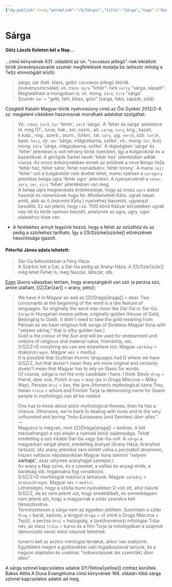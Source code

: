 ```yaml
---
{"dg-publish":true,"permalink":"/S/Sárga/","title":"Sárga","tags":["Englishtexttranslated"],"created":"2023-10-20T09:28","updated":"2024-04-05T19:47"}
---
```



# Sárga

#### Götz László Keleten kél a Nap...  

...című könyvének 631. oldalától az ún. "csuvasos jellegű"-nek kikiáltott török jövevényszavaink szumér megfeleléseit mutatja be (először mindig a TeSz etimológiáit közli):
> sárga, sár (hell, blass, gelb): csuvasos jellegű ótörök jövevényszócsalád; vö. csuv. `šṵrǝ` "fehér"; türk `sariγ` "sárga, sápadt". Megtalálható a mongolban is; vö. mong. `šara`, `šira` "sárga".  
> Szumér `šar` = "gelb, fahl, blass, grün" (sárga, fakó, sápadt, zöld).  

Czeglédi Katalin Magyar-török nyelvviszony című az Ősi Gyökér 2012/2-4. sz. megjelent cikkében hasznosnak mondható adatokat szolgáltat:  
> Vö.: csuv. `šură`, `šur` 'fehér', `sară` 'sárga'. A 'fehér és sárga' jelentésre ld. még ÓT., tuvai, hak., sor, oszm., alt. `saryg`, `sary`, kirg., kazah, k.kalp., nog., azerb., oszm., türkm., tat. `sary`, ujg. `serik`, üzb. `sarik`, bask. `hary`, ojr. `sar` 'sárga, világosbarna, szőke', vö.: mong. `šar`, burj. mong. `šara` 'sárga, világosbarna, szőke'. A régiségben 'sárga' és 'fehér' jelentése is volt néhány török nyelvben, így a bulgároknál és a kazároknál. A görögök Sarkel nevét 'fehér ház' jelentésben adták vissza. Az orosz évkönyvekben ennek az erődnek a neve Belaja Veža 'fehér ház, fehér sátor, fehér nomádsátor, fehér torony'. A mansi `sajr` 'fehér' szó a bulgároktól való átvétel lehet, mansi nyelven a `saragury` jelentése belaja ugra 'fehér ugor' jelentésű. A nyenyeceknél a `seser`, `sera`, `ser`, `siri` 'fehér' jelentésben van meg.  
> A belaja ugra megnevezés érdekessége, hogy az orosz `ugra` alakot használ és nőneműnek fogja fel. Mindemellett Kāšγ. ugrak népet említ, akik az ő (mármint Kāšγ.) nyelvéhez hasonlót, ugyanazt beszélik. Ez azt jelenti, hogy i.sz. 1100 körül Kāšγar körzetében ugrak nép élt és török nyelven beszélt, amelynek az ugra, ugry, ugor alakokhoz köze van.  
- A fentiekhez annyit tegyünk hozzá, hogy a fehér az ezüsthöz és az pedig a szürkéhez tartható. Így a [[S/Szürke\|szürke]] előrészének hasonlósága igazolt.

#### Péterfai János adata lehetett:

> Sár-Ga felbontásban a Fény Háza.  
> A Szárból lett a Cár, a Sár-Ga pedig az Arany-Háza. A [[S/Szár\|szár]] még lehet Fehér is, meg fásszár, lábszár, stb.  

[Ezen](https://qr.ae/pG4x7Q) Quora válaszban leírtam, hogy aranysárgáról van szó (a perzsa szó, amire utaltam, [[Z/Zar\|zar]] = arany, pénz):  
> We have it in Magyar as well as [[D/Drága\|drága]] = dear. Two consonants at the beginning of the word is a late feature of languages. So originally the word was more like Dar-Ga or Sar-Ga.  
> `Sárga` in Hungarian means yellow, originally golden (House of Gold; Belonging to Gold). (I didn't need to take the gold meaning from Persian as we have religious folk songs of Goddess Magyar Ilona with "selyem sárhaj," that is silky golden hair.)  
> Gold is the colour of the Sun and will be used for endearment and notions of religious and material value, friendship, etc.  
> S/SZ/Z>D morphing we can see elsewhere too: Magyar `sárkány` > drakon/`dragon`. Magyar `méz` > med(u).  
> It is possible that Scythian Hunnic languages had D where we have S/SZ/Z, but that doesn't mean they are more original and certainly doesn't mean that Magyar has to rely on Slavic for words.  
> Of course, sárga is not the only candidate I have. I think Slavic `drug` = friend, dear one, Polish `droga` = way (as in Droga Mleczna = Milky Way), Persian `druj` = lies, the (pre-)Homeric mythological name Troy, Italian `troia` = whore and Finnish Turja (a demonising name for Saami people in mythology) can all be related.  
>
> One has to know about astro-mythological themes, then he has a chance. Otherwise, we're back to dealing with roots and to the very unfounded and boring "Indo-Europeans (and Semites) *über alles*."  
> —  
> Magyarul is megvan, mint [[D/Drága\|drága]] = kedves. A két mássalhangzó a szó elején a nyelvek késői sajátossága. Tehát eredetileg a szó inkább Dar-Ga vagy Sar-Ga volt.
> A `sárga` a magyarban sárgát jelent, eredetileg aranyat (Arany Háza; Aranyhoz tartozó). (Az arany jelentést nem kellett volna a perzsából átvennem, hiszen vallásos népdalainkban Magyar Ilona istennő "selyem **sárhajú**", azaz selymes aranyhajjal szerepel.)  
> Az arany a Nap színe, és a szeretet, a vallási és anyagi érték, a barátság stb. fogalmakra fog vonatkozni.  
> S/SZ/Z>D morfológiát máshol is láthatunk: Magyar `sárkány` > `drakon`/`dragon`. Magyar `méz` > `med(u)`.  
> Lehetséges, hogy a szkíta-hunn nyelvekben D volt ott, ahol nálunk S/SZ/Z, de ez nem jelenti azt, hogy eredetibbek, és semmiképpen nem jelenti azt, hogy a magyarnak a szláv szavakra kell támaszkodnia.  
> Természetesen a sárga nem az egyetlen jelöltem. Szerintem a szláv `drug` = barát, kedves, a lengyel `droga` = út (mint a Droga Mleczna = Tejút), a perzsa `druj` = hazugság, a (pre)homéroszi mitológiai Trója név, az olasz `troia` = kurva és a finn Turja (a mitológiában a szajmok démonizáló neve) mind rokonok lehetnek.  
>
> Ismerni kell az asztro-mitológiai témákat, akkor van esélyünk. Egyébként megint a gyökerekkel való foglalkozásnál tartunk, és a nagyon alaptalan és unalmas "indoeurópaiak (és szemiták) *über alles*".  

A sárga színnel kapcsolatos adatok [[Y/Yellow\|yellow]] címhez kerültek.  
Bakos Attila A Duna Evangéliuma című könyvének 168. oldalán több sárga színnel kapcsolatos adatot ad meg.  